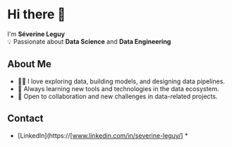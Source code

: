 # Hi there 👋

I'm **Séverine Leguy**  
💡 Passionate about **Data Science** and **Data Engineering**


## About Me

- 👩‍💻 I love exploring data, building models, and designing data pipelines.
- 🚀 Always learning new tools and technologies in the data ecosystem.
- 🤝 Open to collaboration and new challenges in data-related projects.

## Contact
- [LinkedIn](https://[www.linkedin.com/in/severine-leguy/] *

